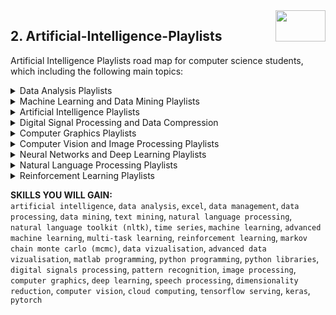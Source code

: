 <img align="right" width="80" height="50" src="https://github.com/cs-MohamedAyman/YouTube-Playlists/blob/master/organizations-logos/youtube.jpg">

## 2. Artificial-Intelligence-Playlists
Artificial Intelligence Playlists road map for computer science students, which including the following main topics:

<details>
	<summary>Data Analysis Playlists</summary>

</details>
<details>
	<summary>Machine Learning and Data Mining Playlists</summary>

</details>
<details>
	<summary>Artificial Intelligence Playlists</summary>

</details>
<details>
	<summary>Digital Signal Processing and Data Compression</summary>

</details>
<details>
	<summary>Computer Graphics Playlists</summary>

</details>
<details>
	<summary>Computer Vision and Image Processing Playlists</summary>

</details>
<details>
	<summary>Neural Networks and Deep Learning Playlists</summary>

</details>
<details>
	<summary>Natural Language Processing Playlists</summary>

</details>
<details>
	<summary>Reinforcement Learning Playlists</summary>

</details>

**SKILLS YOU WILL GAIN:**<br>
`artificial intelligence`, `data analysis`, `excel`, `data management`, `data processing`, `data mining`, `text mining`, `natural language processing`, `natural language toolkit (nltk)`, `time series`, `machine learning`, `advanced machine learning`, `multi-task learning`, `reinforcement learning`, `markov chain monte carlo (mcmc)`, `data vizualisation`, `advanced data vizualisation`, `matlab programming`, `python programming`, `python libraries`, `digital signals processing`, `pattern recognition`, `image processing`, `computer graphics`, `deep learning`, `speech processing`, `dimensionality reduction`, `computer vision`, `cloud computing`, `tensorflow serving`, `keras`, `pytorch`
